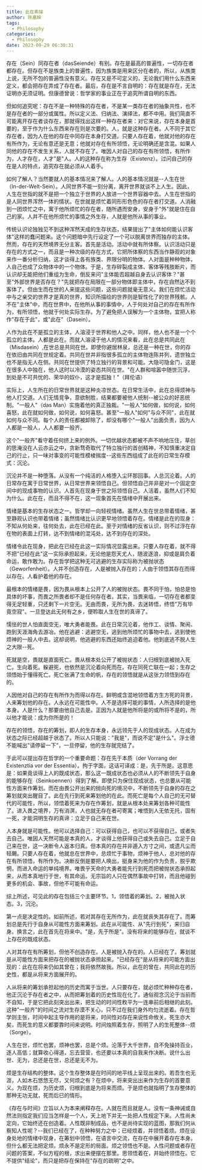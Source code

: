 ```yaml
---
title: 此在素描
author: 陈嘉映
tags:
  - Philosophy
categories:
  - Philosophy
date: 2023-09-29 06:30:31 
---
```


存在（Sein）同存在者（dasSeiende）有别。存在是最高的普遍性，一切存在者都存在。但存在不是族类上的普遍性，因为族类是用来区分在者的，所以，从族类上说，无所不包的普遍性没有意义。存在又是不可定义的，无论我们用什么东西来定义，都会把存在弄成了存在者。最后，存在是不言自明的：存在就是存在，无法证明亦无须证明。但康德曾说：哲学家的事业正在于追究所谓自明的东西。

但如何追究呢：存在不是一种特殊的存在者，不是某一类存在者的抽象共性，也不是存在者的一部分或属性。所以定义法、归纳法、演绎法，都不中用。我们简直不可能离开存在者谈存在，那就得找出这样一种存在者来：对它来说，存在本身是首要的，至于作为什么东西来存在则是次要的。人，就是这种存在者。人不同于其它存在者，因为人在他的存在中同存在本身打交道。只要人存在着，他就对他的存在有所作为，无论有意还是无意；他就对存在有所领悟，无论明确还是含混。如果人同他的存在不发生关系，人就不存在了。唯因人对自己的存在有所领悟，有所作为，人才存在，人才"是"人。人的这种存在称为生存（Existenz）。过问自己的存在是人的特点，追究存在就必须从人着手。

如何了解人？当然要就人的基本情况来了解人。人的基本情况就是--人生在世（In-der-Welt-Sein）。人同世界不能一刻分离，离开世界就谈不上人生。因此，人生在世指的就不是把一个独立于世界的人放进一个世界容器中去。人生在世指的是人同世界浑然一体的情状。在世就是烦忙着同形形色色的存在者打交道。人消融到一团烦忙之中，寓于他所烦忙的存在者，随所遇而安身，安身于"外"就是住在自己的家。人并不在他所烦忙的事情之外生存，人就是他所从事的事业。

传统认识论独独见不到这种浑然天成的生存状态，结果提出了"主体如何能认识客体"这样的蠢问题来。这个问题暗中先行设定了一个可以脱离世界而独存的主体。然而，存在的天然境界无分主客。首先是活动。活动中就有所体察。认识活动只是存在的方式之一，而且是一种次级的存在方式，它把所体察的东西当作静观的对象来作一番分析归纳，这才谈得上各有族类、界限分明的物体。人对面是种种物体，人自己也成了众物体中的一个物体。于是，生存碎裂成主体、客体等残肢断片，而认识却无能把他们重组为生命，倒反来问"主体能否超越自身去认识客体？"甚至"外部世界是否存在？"先就把存在局限在一部分物体即主体中，存在自然达不到客体了。但由生而在世的人来提这些问题，这些问题就毫无意义。我们在烦忙活动中与之亲交的世界才是真的世界，知识所描绘的世界则是智性化了的世界残骸。人不在"主体"中，而在世界中，在他所从事的事情中，人于何处对自己的存在有所作为，有所领悟，他就于何处实际生存。为了避免把人误解为一个主体物，宜把人称作"存在于此"，或"此在"（Dasein）。

人作为此在不是孤立的主体，人溶浸于世界和他人之中。同样，他人也不是一个个孤立的主体。人都是此在。而就人溶浸于他人的情况来看，此在总是共同此在（Misdasein）,在世总是共同在世。即使你避居林泉，总还是一种在世，你的存在依旧由共同在世规定着。共同在世并非指很多孤立的主体物连陈并列，遗世独立也不是指无人在侧。共同在世提供了特立独行的背景和可能。大隐可隐金门，这是在很多人中独在，他人这时以冷漠的姿态共同在世。"在人群和喧嚣中随世沉浮，到处是不可共忧的、荣华的奴仆，这才是孤独！"（拜伦语）

实际上，人生所在的日常世界就是这种炎凉世态。在日常生活中，此在总得烦神与他人打交道。人们无情竞争，意欲制胜，结果都要被他人统制--被公众的好恶统制。"一般人"（das Man）实施着他的真正独裁。"一般人"如何做，如何说，如何喜怒，此在就如何做，如何说，如何喜怒。甚至"一般人"如何"与众不同"，此在就如何与众不同。每个人的责任都被卸除了，却没有哪个"一般人"出面负责，因为人人都是一般人，人人都要一般齐。

这个"一般齐"看守着任何挤上来的例外。一切优越状态都被不声不响地压住，草创的思淹没在人云亦云之中，贪新骛奇取代了特立独行的首创精神，不知慎重决定自己的行止，只一味对事变的可能性模棱揣度--这些东西组成了此在的日常生存模式：沉沦。

沉沦并不是一种堕落。从没有一个纯洁的人格堕入尘环那回事。人总沉沦着。人的日常存在寓于日常世界，从日常世界来领悟自己。但领悟自己并非是对一个固定空间中的现成事物的认识。人首先在现身于世之际领悟自己。人活着，虽然人们不知为什么。此在在，而且不得不在，这一现象首先在情绪中开展出来。

情绪是基本的生存状态之一。哲学却一向轻视情绪。虽然人生在世总带着情绪，甚至静观认识也带着情绪；虽然情绪比认识更早地领悟着存在。情绪是此在的现身：不知从何处来，往何处去，此在已经在此。至于对情绪的反省认识，则不过浮在存在物的表面上打转，达不到情绪的混沌处，达不到存在的深处。

情绪令此在现身，把此在已经在此这一实际情况显露出来。只要人存在着，就不得不把"已经在此"这一实际承担起来，无论他是怨天尤人，随波逐浪，抑或是肩负着命运，敢作敢为。存在哲学把这种无可逃避的生存实际称为被抛状态（Geworfenheit）。人并不创造存在，人是被抛入存在的；人由于领悟其存在而得以存在。人看护着他的存在。

最根本的情绪是畏，因为畏从根本上公开了人的被抛状态。畏不同于怕，怕总是怕具体的坏事，而畏之所畏者却不是任何存在者。其实，当畏来临，一切存在者都变得无足轻重，只还剩下一片空无。无由而畏，无所为畏，去迷转悟，终悟"万有毕竟空寂"。一旦登达此无何有之乡，便聆取人生在世的真谛了。

懦怯的世人怕直面空无，唯大勇者能畏。此在日常沉沦着，他作工、谈情、聚闹、跑到天涯海角去游冶。他在逃避：逃避空无，逃到他所烦忙的事物中去，逃到使他烦神的一般人中去。这却说明，他逃避的东西还始终追迫着他。他到底逃不脱人生之大限--死。

死就是空，畏就是直面死亡。畏从根本处公开了被抛状态：人归根到底被抛入死亡。生向着死。躲避死，也依然是沉沦着向死而在。存在同死亡联在一起；生存之领悟始于懂得死亡。死亡张满了生命的帆，存在的领悟就是从这张力领悟到存在的。

人因他对自己的存在有所作为而得以存在。鲜明或含混地领悟着方生方死的背景，人来筹划他的存在。人永远在可能性中。人不是选择可能的事情，人所选择的是他本身。人是什么？那要由他自己去是。正因为人就是他所将是的或所将不是的，所以他才能说：成为你所是的！

存在的领悟，存在的筹划，即人的生存本身，永远领先于人的现成状态。人在成为状态之际已经超越于状态了。所以人只能说："我是"，而说不定"是什么"。浮士德不能喊出"请停留一下"，一旦停留，他的生存就完结了。

于此可以提出存在哲学的一个重要命题：存在先于本质（der Vorrang der Existenztia vor der Essentia）。拘于字面，这话可译成：是，先于所是。这意思是：如果竟谈得上人的既成状态，那么这一既成状态也必须从人的不断领先于自身的能够存在（Seinkoennen）得到了解。即使只为保住现成状态，也总要从可能性方面来作筹划。而在由畏公开出来的抛向死的境况中，不断领先于自身的存在之筹划就突出醒目了。此在先行到死来筹划他的在此。而死亡是每个人自己的无可替代的可能性，所以，领悟着死来为存在作筹划，就是从根本处来筹划各种可能性了。进入畏之境界，万有消溟，人也就无存在者可寄寓；唯悟到人无依无托，固有一死，才能洞明生存的真谛：立足于自己来在世。

人本身就是可能性。他可以选择自己：可以获得自己，也可以不获得自己，或者失去自己。唯因人天然可能是本真的人，才谈得上他获得自己或失去自己。立足于自己来在世，这一决断令人返本归真。但本真的存在并非遁入方寸之间，或遗凡尘而轻颺。只要人存在着，他就总在世界中，总烦忙于事物，烦神于他人，总对他的存在有所领悟，有所作为。决断反倒是要把人唤出，挺身来为他的作为负责，脱乎欺惘，而进入命运的单纯境界。唯畏乎天命的大勇者能先行到死而把被抛状态承担起来，从而本真地行于世，有其命运。无宗旨的人只在偶然事故中打转，而且他碰到更多的机会、事故，但他不可能有命运。

综上所述，可见此的存在包括三个主要环节。1，领悟着的筹划。2，被抛入状态。3，沉沦。

第一点是决定性的。如前所述，若对其存在无所作为，此在就丧失其存在了。而筹划总是先行于自身从可能性方面来筹划。此在从可能性、从"先行到死"，来归自身。换言之，此在首先在将来中。"是，先于所是"。没有将来的能够存在，就谈不上存在的既成状态。

人对其存在有所筹划，但他不创造存在。人是被抛入存在的。人已经在了。筹划就是从可能性方面来把存在的被抛状态承担起来。"已经存在"是从将来的可能方面出现的：此在在将来仍如其曾在；我将依然故我。所以，此在的曾在，共同此在的历史性，都是从将来方面展开的。

人从将来的筹划承担起他的历史而寓于当世。人只要存在，就必烦忙种种存在者，他正沉沦于存在者之中，从而把筹划着的历史性现在化了。通俗观念沉沦于当前而不自知，于是它把此刻突出出来，把生动的时间性敉平为一连串前后相继的此刻。这种"一般齐"的时间之流对生存漠不关心，只不过在我们身外均匀流逝着。存在哲学则主张，时间中起主导作用的是将来，时间性对存在来说性命攸关。死生亦大矣，而死生的意义都要靠时间来说明。时间烛照着生存，照明了人的生死整体--烦（Sorge）。

人生在世，烦忙也罢，烦神也罢，总是个烦。沦落于大千世界，自不免操持百业，逐人高低；就算收心得道，忘去营营，也还要以本真的自我来作决断。说什么出世、无为，总还是在世，总还是无不为。

烦是生存结构的整体。这个生存整体是在时间的地平线上呈现出来的。若吾生也无涯，人如木石悠悠无尽，又何烦之有？在烦中，将来突出出来作为生存的首要意义。为现在烦，为历史烦，归根到底是为将来而烦。于是烦也就指明了生存整体的那种无功无就，死而后已的情形。

《存在与时间》立旨以人为本来阐释存在。人就在而且就是人。没有一条神诫或自然法则指定我们应当怎样是一个人，天上地下并无一处把人性规定下来。人性尚未定向，它始终还在创造着。人性既非制成品，也不是尚待实现的蓝图，那我们何从察知人性呢？--我们已经在了，在种种努力之中；已经烦着，并领悟着烦。烦在设身处地的情绪中现身，在筹划中领悟，在语言中交流，在存在中展开着存在本身。但什么都无法把定烦。烦永不是定形的局面。烦之领悟也不是。人性问题或者存在问题的答案，不似方程的根，求出来便摆在那里。思领悟着在，并始终领悟在。它不提供"结论"，而只是把存在保持在"存在的疏明"之中。